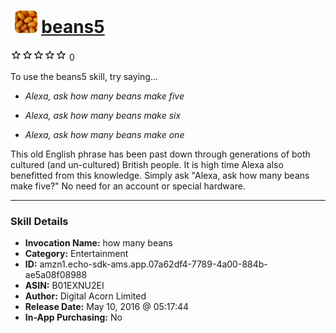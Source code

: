 # &nbsp;<img src="skill_icon" alt="beans5 icon" width="36"> [beans5](http://alexa.amazon.com/#skills/amzn1.echo-sdk-ams.app.07a62df4-7789-4a00-884b-ae5a08f08988)
![0 stars](../../images/ic_star_border_black_18dp_1x.png)![0 stars](../../images/ic_star_border_black_18dp_1x.png)![0 stars](../../images/ic_star_border_black_18dp_1x.png)![0 stars](../../images/ic_star_border_black_18dp_1x.png)![0 stars](../../images/ic_star_border_black_18dp_1x.png) 0

To use the beans5 skill, try saying...

* *Alexa, ask how many beans make five*

* *Alexa, ask how many beans make six*

* *Alexa, ask how many beans make one*

This old English phrase has been past down through generations of both cultured (and un-cultured) British people. It is high time Alexa also benefitted from this knowledge. Simply ask "Alexa, ask how many beans make five?" No need for an account or special hardware.

***

### Skill Details

* **Invocation Name:** how many beans
* **Category:** Entertainment
* **ID:** amzn1.echo-sdk-ams.app.07a62df4-7789-4a00-884b-ae5a08f08988
* **ASIN:** B01EXNU2EI
* **Author:** Digital Acorn Limited
* **Release Date:** May 10, 2016 @ 05:17:44
* **In-App Purchasing:** No
